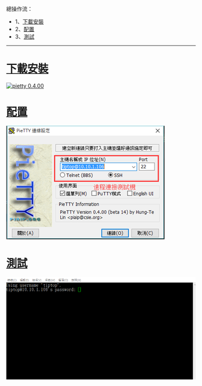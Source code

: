總操作流：
- 1、[下載安裝](#gbl-01)
- 2、[配置](#gbl-02)
- 3、[測試](#gbl-03)

***

#  <a name="gbl-01" href="#" >下載安裝</a>

[![](https://img.shields.io/badge/pietty-0.4.00-green.svg "pietty 0.4.00")](https://pan.baidu.com/s/1BKqseAqqVBXG_ehmpkrd2w)

# <a name="gbl-02" href="#" >配置</a>

![](image/3-1.png)

# <a name="gbl-03" href="#" >測試</a>

![](image/3-2.gif)